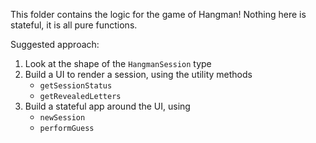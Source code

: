 This folder contains the logic for the game of Hangman! Nothing here is stateful, it is all pure functions.

Suggested approach:

1. Look at the shape of the `HangmanSession` type
1. Build a UI to render a session, using the utility methods
   - `getSessionStatus`
   - `getRevealedLetters`
1. Build a stateful app around the UI, using
   - `newSession`
   - `performGuess`
